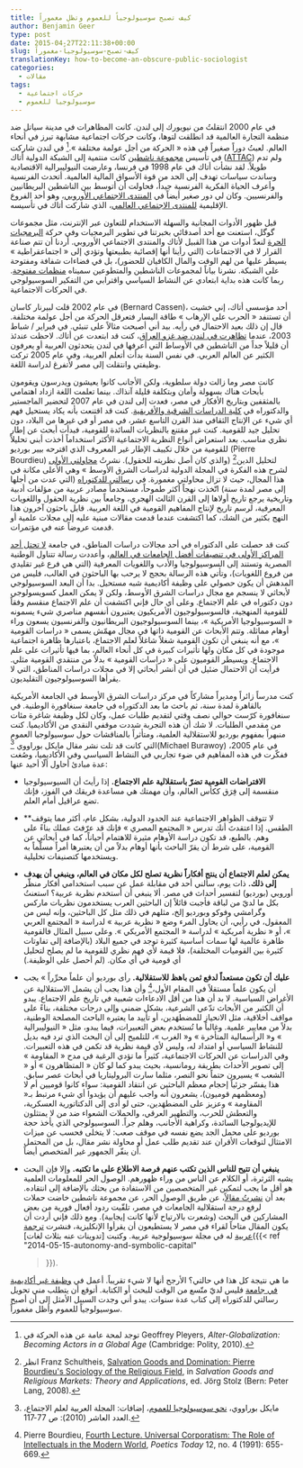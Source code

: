 ```yaml
---
title: كيف تصبح سوسيولوجياً للعموم وتظل مغموراً
author: Benjamin Geer
type: post
date: 2015-04-27T22:11:38+00:00
slug: كيف-تصبح-سوسيولوجياً-مغموراً
translationKey: how-to-become-an-obscure-public-sociologist
categories:
  - مقالات
tags:
  - حركات اجتماعية
  - سوسيولوجيا للعموم
---
```


في عام 2000 انتقلتُ من نيويورك إلى لندن. كانت المظاهرات في مدينة سياتل
ضد منظمة التجارة العالمية قد انطلقت لتوها، وكانت حركات اجتماعية مشابهة
تبرز في أنحاء العالم. لعبتُ دوراً صغيراً في هذه « الحركة من أجل عولمة
مختلفة ».[^1] في لندن شاركت في تأسيس
[مجموعة ناشطين](http://web.archive.org/web/20020805164825/http://www.attac.org.uk/attac/html/index.vm)
كانت منتمية إلى
الشبكة الدولية
أتاك
([ATTAC](http://www.attac.org))
ولم تدم طويلاً. لقد
نشأت أتاك في عام 1998 في فرنسا، وعارضت النيوليبرالية الاقتصادية وساندت
سياسات تهدف إلى الحد من قوة الأسواق المالية العالمية. أتحدث الفرنسية
وأعرف الحياة الفكرية الفرنسية جيداً، فحاولت أن أتوسط بين الناشطين
البريطانيين والفرنسيين. وكان لي دور صغير أيضاً في
[المنتدى الاجتماعي الأوروبي](http://www.fse-esf.org/)، وهو أحد
الفروع الإقليمية
[للمنتدى الاجتماعي العالمي](http://en.wikipedia.org/wiki/World_Social_Forum)، الذي
شاركت أتاك في تأسيسه.

قبل ظهور الأدوات المجانية والسهلة الاستخدام للتعاون عبر الإنترنت،
مثل مجموعات گوگل، استعنت مع أحد أصدقائي بخبرتنا في تطوير البرمجيات وفي
حركة
[البرمجيات الحرة](https://www.gnu.org/philosophy/free-sw.html)
لنعدّ أدوات من هذا القبيل لأتاك
والمنتدى الاجتماعي الأوروبي. أردنا أن تتم صناعة القرار لا
في الاجتماعات (التي رأينا أنها إقصائية بطبيعتها وتؤدي إلى
« اجتماعقراطية » يسيطر عليها من لهم الوقت والمال الكافيان للحضور)،
بل في فضاءات شفافة ومفتوحة على الشبكة. نشرنا بياناً لمجموعات الناشطين
والمتطوعين سميناه
[منظمات مفتوحة](https://web.archive.org/web/20100609184512/http://www.open-organizations.org/view/Main/WebHome).
ربما كانت هذه بداية
ابتعادي عن النشاط السياسي واقترابي من التفكير السوسيولوجي في الحركات
الاجتماعية.

في عام 2002 قلت لبيرنار كاسان (Bernard Cassen)، أحد مؤسسي أتاك، إني
خشيت أن تستنفد « الحرب على الإرهاب » طاقة اليسار فتعرقل الحركة من أجل
عولمة مختلفة. قال إن ذلك بعيد الاحتمال في رأيه. بيد أني أصبحت مثالاً
على تنبئي. في فبراير / شباط 2003، عندما
[تظاهرت في لندن ضد غزو العراق](http://news.bbc.co.uk/2/hi/uk_news/2765041.stm)،
كنت قد ابتعدت عن
أتاك.  لاحظت عندئذ أن قليلاً جداً من الناشطين في الأوساط التي أعرفها في
لندن يتحدثون العربية أو يعرفون الكثير عن العالم العربي. في نفس السنة
بدأت أتعلم العربية، وفي عام 2005 تركت وظيفتي وانتقلت إلى مصر لأتفرغ
لدراسة اللغة.

كانت مصر وما زالت دولة سلطوية، ولكن الأجانب كانوا يعيشون ويدرسون
ويقومون بأبحاث هناك بسهولة وأمان وبتكلفة قليلة آنذاك. بينما تعلمت
اللغة ازداد اهتمامي بالمثقفين وبتاريخ الأفكار في مصر، فعدت إلى لندن في
عام 2007 لتحضير الماجستير والدكتوراه في
[كلية الدراسات الشرقية والأفريقية](http://www.soas.ac.uk).
كنت قد اقتنعت بأنه يكاد يستحيل فهم أي شيء عن الإنتاج
الثقافي منذ القرن التاسع عشر، في مصر أو في غيرها من البلاد، دون تحليل
جيد للقومية. كنت غير مقتنع بالنظريات السائدة للقومية، فبدأت أبحث عن
إطار نظري مناسب. بعد استعراض أنواع النظرية الاجتماعية الأكثر استخداماً
أخذت أبني تحليلاً للقومية من خلال تكييف الإطار غير المعروف الذي اقترحه
بيير بورديو (Pierre Bourdieu) لتحليل الدين[^2] (والذي كان أصل نظريته
للحقول). نشرتُ [محاولتي الأولى](https://edoc.unibas.ch/61094/) لشرح هذه الفكرة في  المجلة الدولية
لدراسات الشرق الأوسط » وهي الأعلى مكانة في هذا المجال، حيث لا تزال
محاولتي مغمورة. في
[رسالتي للدكتوراه](https://eprints.soas.ac.uk/13185/)
(التي عدت من أجلها إلى مصر لمدة
سنة) اتّخذت نهجاً أكثر طموحاً، مستخدماً مصادر عربية من مؤلفات أدبية
وتاريخية يرجع تاريخ أولاها إلى القرن الثالث الهجري، وجامعاً بين نظرية
الحقول واللغويات المعرفية، لرسم تاريخ لإنتاج المفاهيم القومية في اللغة
العربية. قابل باحثون آخرون هذا النهج بكثير من الشك، كما اكتشفت عندما
قدمت مقالات مبنية عليه إلى مجلات علمية أو قدمت عروضاً عنه في مؤتمرات.

كنت قد حصلت على الدكتوراه في أحد مجالات دراسات المناطق، في جامعة
[لا تحتل أحد المراكز الأولى في تنصيفات أفضل الجامعات في العالم](https://chroniclevitae.com/news/929-academia-s-1-percent)،
وأعددت رسالة تتناول الوطنية
المصرية  وتستند إلى السوسيولوجيا والأدب واللغويات المعرفية (التي هي
فرع غير تقليدي من فروع اللغويات)، وتأتي هذه الرسالة بحجج لا يرحب بها
الباحثون في الغالب، فليس من المدهش أن يكون حصولي على وظيفة أكاديمية
شبه مستحيل. بدا أن البعد السوسيولوجي لأبحاثي لا ينسجم مع مجال دراسات
الشرق الأوسط، ولكن لا يمكن العمل كسويسولوجي دون دكتوراه في علم
الاجتماع. وعلى أي حال فإني اكتشفت أن علم الاجتماع منقسم وفقاً للقومية
المنهجية، فالسوسيولوجيون الأمريكيون يعتبرون أنفسهم مناصري شيء يسمونه
« السوسيولوجيا الأمريكية »، بينما السوسيولوجيون البريطانيون والفرنسيون
يسعون وراء أوهام مماثلة. وتتم الأبحاث عن القومية ذاتها في مجال
مهمّش يسمى « دراسات القومية »، مع أنه ينبغي أن تكون القومية شغلاً شاغلاً
لعلم الاجتماع، باعتبارها ظاهرة اجتماعية موجودة في كل مكان ولها تأثيرات
كبيرة في كل أنحاء العالم، بما فيها تأثيرات على علم الاجتماع. ويسيطر
القوميون على « دراسات القومية » بدلاً من منتقدي القومية مثلي. فرأيت أن
الاحتمال ضئيل في أن أنشر أبحاثي إلا في مجلات دراسات المناطق، التي لا
يقرأها السوسيولوجيون التقليديون.  </p>

كنت مدرساً زائراً ومديراً مشاركاً في مركز دراسات الشرق الأوسط في الجامعة
الأمريكية بالقاهرة لمدة سنة، ثم باحث ما بعد الدكتوراه في جامعة
سنغافورة الوطنية. في سنغافورة كرّست حوالي نصف وقتي لتقديم طلبات عمل،
وكان لكل وظيفة شاغرة مئات من مقدمي الطلبات. لا شك أن هذه التجربة شددت
موقفي النقدي من الأكاديميا. كنت منبهراً بمفهوم بورديو للاستقلالية
العلمية، ومتأثراً بالمناقشات حول سوسيولوجيا العموم التي كانت قد تلت
نشر مقال مايكل بوراووي [^3]‏(Michael Burawoy) في عام 2005، ففكّرت في هذه
المفاهيم في ضوء تجاربي في النشاط السياسي وفي الأكاديميا، وصُغت عدة
مبادئ أحاول ألّا أحيد عنها: </p>

- **الافتراضات القومية تضرّ باستقلالية علم الاجتماع.** إذا رأيتَ أن
  السيوسيولوجيا منقسمة إلى فِرَق ككأس العالم، وأن مهمتك هي مساعدة فريقك
  في الفوز، فإنك تضع عراقيل أمام العلم.

- **لا تتوقف الظواهر الاجتماعية عند الحدود الدولية، بشكل عام، أكثر مما
  يتوقف الطقس.</strong> إذا اعتقدتَ أنك تدرس « المجتمع المصري » فإنك قد
  عرّفتَ عملك بناءً على وهم. بالطبع، قد تكون دراسة الأوهام مثيرة للاهتمام
  أحياناً، كما في أبحاثي عن القومية، على شرط أن يقرّ الباحث بأنها أوهام
  بدلاً من أن يعتبرها أمراً مسلّماً به ويستخدمها كتصنيفات تحليلية.
  
- **يمكن لعلم الاجتماع أن ينتج أﻓﻜﺎراً ﻧﻈﺮﻳﺔ ﺗﺼﻠﺢ ﻟﻜﻞ ﻣﻜﺎن في العالم،
  وينبغي أن يهدف إلى ذلك.** ذات يوم، سألني أحد في مقابلة عمل عن
  سبب استخدامي أفكار منظّر أوروبي (بورديو) لتفسير أحداث في مصر. ألا
  ينبغي أن أستخدم نظرية عربية؟ استعنتُ بكل ما لديّ من لباقة فأجبت قائلاً
  إن الباحثين العرب يستخدمون نظريات ماركس وگرامشي وفوكو وبورديو إلخ،
  مثلهم في ذلك مثل كل الباحثين، وإنه ليس من المعقول، في رأيي، أن يحاول
  المرء وضع « نظرية عربية » لدراسة « المجتمع العربي »، أو « نظرية
  أمريكية » لدراسة « المجتمع الأمريكي ». وعلى سبيل المثال فالقومية
  ظاهرة عالمية لها سمات أساسية كثيرة توجد في جميع البلاد (بالإضافة إلى
  تفاوتات كثيرة بين القوميات المختلفة)، فلا قيمة لأي فهم نظري للقومية
  ما لم يصلح لتحليل أي قومية في أي مكان. (لم أحصل على الوظيفة.)
  
 - **عليك أن تكون مستعداً لدفع ثمن باهظ للاستقلالية.** رأى بورديو أن
  علماً محرِّراً » يجب أن يكون علماً مستقلاً في المقام الأول،[^4] وأن هذا يجب أن
  يشمل الاستقلالية عن الأغراض السياسية. لا بد أن هذا من أقل الادعاءات
  شعبية في تاريخ علم الاجتماع. يبدو أن الكثير من الأبحاث تدّعي الشرعية،
  بشكل ضمني وإلى درجات مختلفة، بناءً على مواقف أخلاقية، مثل الانحياز
  للمضطهَدين، أو تأييد ما يعتبره الباحث المصلحة الوطنية، بدلاً من معايير
  علمية. وغالباً ما تُستخدم بعض التعبيرات، فيما يبدو، مثل «
  النيوليبرالية » و« الرأسمالية المتأخرة » و« الغرب »، للتلميح إلى أن
  البحث الذي ترد فيه بديل للنشاط السياسي أو امتداد له، وليس لأي قيمة
  نظرية قد تكمن في هذه التعبيرات. وفي الدراسات عن الحركات الاجتماعية،
  كثيراً ما تؤدي الرغبة في مدح « المقاومة » إلى تصوير الأحداث بطريقة
  رومانسية، بحيث يبدو كما لو كان « المتظاهرون » أو « الشعب » يسيرون
  حتماً نحو النصر، مثلما سارت البروليتاريا في أبحاث عصر سابق. هذا يفسّر
  جزئياً إحجام معظم الباحثين عن انتقاد القومية: سواء كانوا قوميين أم لا
  (ومعظمهم قوميون)، يشعرون أنه واجب عليهم أن يؤيدوا أي شيء مرتبط بـ«
  المقاومة » وعزيز على المضطهَدين، حتى لو أدى إلى الدكتاتورية العسكرية،
  والتعطش للحرب، والتطهير العرقي، والحملات الشعواء ضد من لا يمتثلون
  للإيديولوجيا السائدة، وكراهية الأجانب، وهلم جراً. السوسيولوجي الذي
  يأخذ حجة بورديو على محمل الجد يضع نفسه في موقف صعب: لا يتخلى فحسب عن
  ميزات الامتثال لتوقعات الأقران عند تقديم طلب عمل أو محاولة نشر مقال،
  بل من المحتمل أن ينفّر الجمهور غير المتخصص أيضاً.

- **ينبغي أن تتيح للناس الذين تكتب عنهم فرصة الاطلاع على ما تكتبه.**
  وإلا فإن البحث يشبه الثرثرة، أو الكلام عن الناس من وراء ظهورهم.
  الوصول الحر للمعلومات العلمية هو
  أقل ما يجب لتمكين غير المتخصصين من الاستفادة من بحثك بالإضافة إلى
  انتقاده. بعد أن [نشرتُ مقالاً](https://doi.org/10.4000/ejts.4780)،
  عن طريق الوصول الحر، عن مجموعة ناشطين
  خاضت حملات لرفع درجة استقلالية الجامعات في مصر، تلقّيت ردود أفعال
  فورية من بعض المشاركين في البحث (وشعرت بالارتياح لأنها كانت
  إيجابية). ومع ذلك فإني أردت أن يكون المقال متاحاً لقراء في مصر لا
  يستطيعون أن يقرأوا الإنكليزية، فنشرت [ترجمة عربية](https://edoc.unibas.ch/61091/)
  له في مجلة سوسيولوجية عربية. وكتبت
  [تدوينات عنه بثلاث لغات]({{< ref
  "2014-05-15-autonomy-and-symbolic-capital"
     >}}).

ما هي نتيجة كل هذا في حالتي؟ الأرجح أنها لا شيء تقريباً. أعمل في
[وظيفة غير أكاديمية في جامعة](http://sociologicalimagination.org/archives/17966)
فليس لديّ متّسع من الوقت للبحث أو الكتابة. أتوقع
أن يتطلب مني تحويل رسالتي للدكتوراه إلى كتاب عدة سنوات. يبدو أني وجدت
السبيل الأمثل إلى أن أصبح سوسيولوجياً للعموم وأظل مغموراً.


[^1]: توجد لمحة عامة عن هذه الحركة في Geoffrey Pleyers, _Alter-Globalization: Becoming Actors in a
Global Age_ (Cambridge: Polity, 2010).

[^2]: انظر Franz Schultheis, [Salvation Goods and Domination: Pierre
Bourdieu's Sociology of the Religious
Field](https://www.alexandria.unisg.ch/publications/42236), in
_Salvation Goods and Religious Markets: Theory and Applications_,
ed. Jörg Stolz (Bern: Peter Lang, 2008).

[^3]: مايكل بوراووي، [نحو سوسيولوجيا للعموم](https://caus.org.lb/product/%D9%85%D8%AC%D9%84%D8%A9-%D8%A5%D8%B6%D8%A7%D9%81%D8%A7%D8%AA-%D8%A7%D9%84%D9%85%D8%AC%D9%84%D8%A9-%D8%A7%D9%84%D8%B9%D8%B1%D8%A8%D9%8A%D8%A9-%D9%84%D8%B9%D9%84%D9%85-%D8%A7%D9%84%D8%A7%D8%AC%D8%AA-3/)، إضافات: المجلة العربية لعلم الاجتماع، العدد العاشر (2010): ص 77-117.

[^4]: Pierre Bourdieu, [Fourth Lecture. Universal Corporatism: The
Role of Intellectuals in the Modern
World](https://www.jstor.org/stable/1772708), _Poetics Today_ 12,
no. 4 (1991): 655-669.

